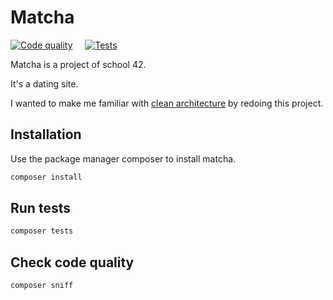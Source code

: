 # Matcha 

[![Code quality](https://github.com/qle-bevi/matcha-clean-architecture/actions/workflows/code-quality.yml/badge.svg)](https://github.com/qle-bevi/matcha-clean-architecture/actions/workflows/code-quality.yml) &nbsp;&nbsp;&nbsp; [![Tests](https://github.com/qle-bevi/matcha-clean-architecture/actions/workflows/tests.yml/badge.svg)](https://github.com/qle-bevi/matcha-clean-architecture/actions/workflows/tests.yml)

Matcha is a project of school 42.

It's a dating site.

I wanted to make me familiar with [clean architecture](https://blog.cleancoder.com/uncle-bob/2012/08/13/the-clean-architecture.html) by redoing this project.


## Installation

Use the package manager composer to install matcha.

```bash
composer install
```

## Run tests

```bash
composer tests
```

## Check code quality

```bash
composer sniff
```
